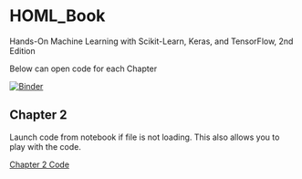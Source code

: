 # HOML_Book


Hands-On Machine Learning with Scikit-Learn, Keras, and TensorFlow, 2nd Edition


Below can open code for each Chapter

[![Binder](https://mybinder.org/badge_logo.svg)](https://mybinder.org/v2/gh/TyronSamaroo/HOML_Book/main?filepath=%2FChapter2HOML.ipynb)
## Chapter 2 
Launch code from notebook if file is not loading. This also allows you to play with the code.

<a href="https://mybinder.org/v2/gh/TyronSamaroo/HOML_Book/tree/main/HEAD?filepath=Chapter2HOML.ipynb">Chapter 2 Code </a>
